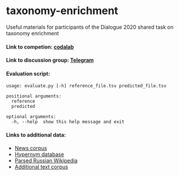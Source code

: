 # taxonomy-enrichment
Useful materials for participants of the Dialogue 2020 shared task on taxonomy enrichment

#### Link to competion: [codalab](https://competitions.codalab.org/competitions/22168)
#### Link to discussion group: [Telegram](https://t.me/joinchat/Ckja7Vh00qPOU887pLonqQ)

#### Evaluation script:
```
usage: evaluate.py [-h] reference_file.tsv predicted_file.tsv

positional arguments:
  reference
  predicted

optional arguments:
  -h, --help  show this help message and exit
```

#### Links to additional data:

* [News corpus](http://bit.ly/38CLlmW)
* [Hypernym database](http://panchenko.me/data/joint/isas/ru-librusec-wiki-diff.csv.gz)
* [Parsed Russian Wikipedia](http://panchenko.me/data/joint/corpora/wikipedia-ru-2018.txt.gz)
* [Additional text corpus](http://panchenko.me/data/russe/librusec_fb2.plain.gz)
